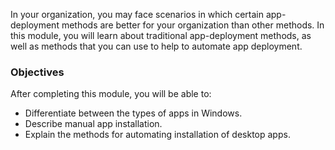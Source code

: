 In your organization, you may face scenarios in which certain app-deployment methods are better for your organization than other methods. In this module, you will learn about traditional app-deployment methods, as well as methods that you can use to help to automate app deployment.

### Objectives

After completing this module, you will be able to:

 -  Differentiate between the types of apps in Windows.
 -  Describe manual app installation.
 -  Explain the methods for automating installation of desktop apps.
